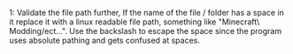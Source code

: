 1: Validate the file path further, If the name of the file / folder has a space in it replace it with a linux readable file path, something like "Minecraft\ Modding/ect...".
Use the backslash to escape the space since the program uses absolute pathing and gets confused at spaces.
